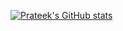 [![Prateek's GitHub stats](https://github-readme-stats-sigma-five.vercel.app/api?username=pkgprateek&theme=react)](https://github.com/pkgprateek/github-readme-stats)
